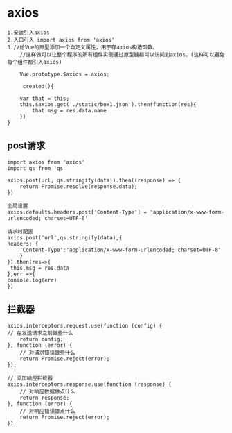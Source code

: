 # axios
    1.安装引入axios
    2.入口引入 import axios from 'axios'
    3.//给Vue的原型添加一个自定义属性，用于存axios构造函数。
        //这样做可以让整个程序的所有组件实例通过原型链都可以访问到axios。(这样可以避免每个组件都引入axios)

        Vue.prototype.$axios = axios;

         created(){
   
        var that = this;
        this.$axios.get('./static/box1.json').then(function(res){
            that.msg = res.data.name
        })
    }

## post请求
    import axios from 'axios'
    import qs from 'qs

    axios.post(url, qs.stringify(data)).then((response) => {
        return Promise.resolve(response.data);
    })

    全局设置
    axios.defaults.headers.post['Content-Type'] = 'application/x-www-form-urlencoded; charset=UTF-8'

    请求时配置
    axios.post('url',qs.stringify(data),{
    headers: {
        'Content-Type':'application/x-www-form-urlencoded; charset=UTF-8'
        }
    }).then(res=>{
    _this.msg = res.data
    },err =>{
    console.log(err)
    })

## 拦截器
    axios.interceptors.request.use(function (config) {
    // 在发送请求之前做些什么
        return config;
    }, function (error) {
        // 对请求错误做些什么
        return Promise.reject(error);
    });

    // 添加响应拦截器
    axios.interceptors.response.use(function (response) {
        // 对响应数据做点什么
        return response;
    }, function (error) {
        // 对响应错误做点什么
        return Promise.reject(error);
    });